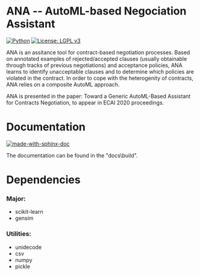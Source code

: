 # ANA -- AutoML-based Negociation Assistant 

[![Python](https://img.shields.io/badge/Python-3.7.1-blue.svg)](https://www.python.org/downloads/release/python-370/)
[![License: LGPL v3](https://img.shields.io/badge/License-LGPL%20v3-blue.svg)](https://www.gnu.org/licenses/lgpl-3.0)

ANA is an assitance tool for contract-based negotiation processes. Based on annotated examples of rejected/accepted clauses (usually obtainable through tracks of previous negotiations) and acceptance policies, ANA learns to identify unacceptable clauses and to determine which policies are violated in the contract. In order to cope with the heterogenity of contracts, ANA relies on a composite AutoML approach.

ANA is presented in the paper: Toward a Generic AutoML-Based Assistant for Contracts Negotiation, to appear in ECAI 2020 proceedings.

# Documentation
[![made-with-sphinx-doc](https://img.shields.io/badge/Made%20with-Sphinx-1f425f.svg)](https://www.sphinx-doc.org/)

The documentation can be found in the "docs\build".

# Dependencies
### Major:
* scikit-learn
* gensim

### Utilities:
* unidecode
* csv
* numpy
* pickle
